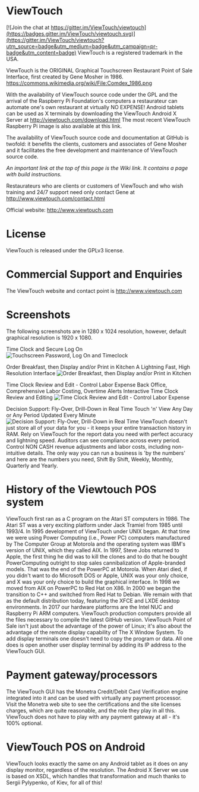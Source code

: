 ViewTouch
=========

[![Join the chat at https://gitter.im/ViewTouch/viewtouch](https://badges.gitter.im/ViewTouch/viewtouch.svg)](https://gitter.im/ViewTouch/viewtouch?utm_source=badge&utm_medium=badge&utm_campaign=pr-badge&utm_content=badge)
ViewTouch is a registered trademark in the USA.

ViewTouch is the ORIGINAL Graphical Touchscreen Restaurant Point of Sale Interface, first created by Gene Mosher in 1986. https://commons.wikimedia.org/wiki/File:Comdex_1986.png

With the availability of ViewTouch source code under the GPL and the arrival of the Raspberry Pi Foundation's computers a restaurateur can automate one's own restaurant at virtually NO EXPENSE! Android tablets can be used as X terminals by downloading the ViewTouch Android X Server at http://viewtouch.com/download.html  The most recent ViewTouch Raspberry Pi image is also available at this link.

The availability of ViewTouch source code and documentation at GitHub is twofold: it benefits the clients, customers and associates of Gene Mosher and it facilitates the free development and maintenance of ViewTouch source code.

_An important link at the top of this page is the Wiki link. It contains a page with build instructions._

Restaurateurs who are clients or customers of ViewTouch and who wish training and 24/7 support need only contact Gene at http://www.viewtouch.com/contact.html

Official website: http://www.viewtouch.com

License
=========

ViewTouch is released under the GPLv3 license.

Commercial Support and Enquiries
=========
The ViewTouch website and contact point is http://www.viewtouch.com

Screenshots
=========
The following screenshots are in 1280 x 1024 resolution, however, default graphical resolution is 1920 x 1080.

Time Clock and Secure Log On
![Touchscreen Password, Log On and Timeclock](http://www.viewtouch.com/vtscrn1.png)

Order Breakfast, then Display and/or Print in Kitchen
A Lightning Fast, High Resolution Interface
![Order Breakfast, then Display and/or Print in Kitchen](http://www.viewtouch.com/vtscrn6.png)

Time Clock Review and Edit - Control Labor Expense 
Back Office, Comprehensive Labor Costing, Overtime Alerts
Interactive Time Clock Review and Editing
![Time Clock Review and Edit - Control Labor Expense ](http://www.viewtouch.com/vtscrn3.png)

Decision Support: Fly-Over, Drill-Down in Real Time
Touch 'n' View Any Day or Any Period Updated Every Minute
![Decision Support: Fly-Over, Drill-Down in Real Time](http://www.viewtouch.com/vtscrn5.png)
ViewTouch doesn't just store all of your data for you - it keeps your entire transaction history in RAM. Rely on ViewTouch for the report data you need with perfect accuracy and lightning speed. Auditors can see compliance across every period. Control NON CASH revenue adjustments and labor costs, including non-intuitive details. The only way you can run a business is 'by the numbers' and here are the numbers you need, Shift By Shift, Weekly, Monthly, Quarterly and Yearly.

History of the Viewtouch POS system
=========
ViewTouch first ran as a C program on the Atari ST computers in 1986. The Atari ST was a very exciting platform under Jack Tramiel from 1985 until 1993/4. In 1995 development of ViewTouch under UNIX began. At that time we were using Power Computing (i.e., Power PC) computers manufactured by The Computer Group at Motorola and the operating system was IBM's version of UNIX, which they called AIX.
In 1997, Steve Jobs returned to Apple, the first thing he did was to kill the clones and to do that he bought PowerComputing outright to stop sales cannibalization of Apple-branded models. That was the end of the PowerPC at Motorola.
When Atari died, if you didn't want to do Microsoft DOS or Apple, UNIX was your only choice, and X was your only choice to build the graphical interface.
In 1998 we moved from AIX on PowerPC to Red Hat on X86. In 2000 we began the transition to C++ and switched from Red Hat to Debian.  We remain with that as the default distribution today, featuring the XFCE and LXDE desktop environments.
In 2017 our hardware platforms are the Intel NUC and Raspberry Pi ARM computers. ViewTouch production computers provide all the files necessary to compile the latest GitHub version.
ViewTouch Point of Sale isn't just about the advantage of the power of Linux; it's also about the advantage of the remote display capability of The X Window System. To add display terminals one doesn't need to copy the program or data. All one does is open another user display terminal by adding its IP address to the ViewTouch GUI.

Payment gateway/processors
=========
The ViewTouch GUI has the Monetra Credit/Debit Card Verification engine integrated into it and can be used with virtually any payment processor. Visit the Monetra web site to see the certifications and the site licenses charges, which are quite reasonable, and the role they play in all this. ViewTouch does not have to play with any payment gateway at all - it's 100% optional.

ViewTouch POS on Android
=========
ViewTouch looks exactly the same on any Android tablet as it does on any display monitor, regardless of the resolution. The Android X Server we use is based on XSDL, which handles that transformation and much thanks to Sergii Pylypenko, of Kiev, for all of this!
